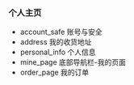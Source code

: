 ### 个人主页

- account_safe 账号与安全
- address 我的收货地址
- personal_info 个人信息
- mine_page 底部导航栏-我的页面
- order_page 我的订单